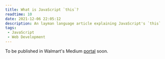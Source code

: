 ```yaml
---
title: What is JavaScript `this`?
readtime: 10
date: 2021-12-06 22:05:12
description: An layman language article explaining JavaScript's `this`.
tags:
 - JavaScript
 - Web Development
---
```


To be published in Walmart's Medium [<u>portal</u>](https://medium.com/walmartglobaltech) soon.
<!-- 
`this` is a JavaScript keyword which is vastly misunderstood by a lot of developers and this post aims to bridge that gap. While this article is written for beginners but even experienced developers can use it as a refresher. `this` is a special identifier keyword which is automatically defined in the scope of every function but what it actually refers to is the real deal. This post is divided into three parts and in the first part, we will talk about what `this` is and then we’ll talk about some common misconceptions about `this` and finally, we will see some features of JS related to `this` keyword.
<hr>

## Prerequisite

I believe learning is like working out and if you don’t warm yourself up properly then you might end up hurting yourself. Thus before talking about `this`, let’s talk about a few JavaScript concepts which you should be familiar with for this article.

1) **The variables declared in the global scope as `var a = 2;` are nothing but global-object properties of the same name.** Yes, they are not copies of each other but are each other. To make this clearer look at the example below how we are able to access the value of `x` as the key of the global object `window`. Further, a thing to must note here is this only works with declarations using `var`, not `let/const`.


{% codeblock lang:js %}
// This example is supposed to run on Console of any modern browser

var x = "Hello World!";

console.log(window.x); // "Hello World!"
{% endcodeblock %}

2) **Call-site:** The location where a function is called from is called *call-site*. Usually finding the *call-site* just comprises of locating the line where the function is called from but this can be misleading as a function can be called at multiple places in the code. Thus the most accurate way to find the *call-site* is to find the *call-stack* and then see where the function was called from or in other words what was the previous function in *call-stack*. Let’s understand this with an example.

{% codeblock lang:js %}
function first() {
  // call-stack: `first`
  // call-site: global-scope
  second(); //
}

function second() {
  // call-stack: `first->second`
  // call-site is in `first`
  third();
}

function third() {
  // call-stack: `first->second->third`
  // call-site is in `second`
  console.log("Hello World");
}

first();
{% endcodeblock %}

<hr>

## What is this?

`this` is a binding made for each function invocation whose value depends on how and where the function is called. Binding made for `this` is usually related to variables declared using `var` and JavaScript running in [<u>non-strict</u>](https://developer.mozilla.org/en-US/docs/Web/JavaScript/Reference/Strict_mode) mode. Further on the basis of the *call-site*, we can divide such bindings into four parts as given below:

* Default Binding

* Implicit Binding

* Explicit Binding

* *new* Binding

**Default Binding**: When we call a function in the global scope normally with no special decoration. *this *inside the function gets bound with the global scope. Yes, you can access all global variables using `this` inside such functions. One thing to notice here is it is only applicable for `non-strict` mode and variables defined using `var`.

{% codeblock lang:js %}
function doSomething() {
  // "use strict"; // uncomment to run in strict mode
  console.log( this.x )
}

var x = "Hello World!";

// Here the call-site of the function is global scope
doSomething(); // "Hello World!"
{% endcodeblock %}

*Strict mode*: The value of `this` is undefined in this case.

*let/const*: The variables defined with `let/const` are not bound.

**Implicit Binding**: When the call-site of function has a containing object (context object) as given below. That context object is bound to `this` inside that function. In the example below, `obj` is the context object and `this` gets bound to this object and all the keys will be accessible inside the function using `this`.

{% codeblock lang:js %}
function doSomething() {
  console.log( this.x );
}

// This is the context object
var obj = {
  x: "Hello World!",
  y: doSomething
}

obj.y(); // "Hello World!"
{% endcodeblock %}

*Strict mode*: This will work the same as `non-strict` mode.

*let/const*: Not applicable

**Explicit Binding**: This binding gives us the superpower to assign `this` to anything. We can achieve this using `call(..)` and `apply(..)` methods. Yes, we can set `this` to an object, variable, function or anything. But there’s a catch, `null` and `undefined` are replaced with global object and primitives are converted into equivalent objects. Whatever we will pass as the first argument that will be used as `this` binding by the function call, sweet.

{% codeblock lang:js %}
function doSomething() {
  // "use strict"; // uncomment to run in strict mode
  console.log( this.x );
}

var obj = {
  x: "Hello World!"
}

var x = "global"

// passing the object to be used for `this` explicitly
doSomething.call(obj);   // "Hello World!
doSomething.apply(obj);  // "Hello World!

// passing the `null` and `undefined`, `this` will be bind to global scope
doSomething.call(null);   // "Hello World!
doSomething.apply(null);  // "Hello World!
doSomething.call(undefined);   // "Hello World!
doSomething.apply(undefined);  // "Hello World!
{% endcodeblock %}

*Strict mode*: `null` and `undefined` don’t get replaced with the global object and primitives are not converted into objects.

*let/const*: Not supported when `this` binds to the global object (either directly or after getting replaced from `null` or `undefined`) but variables defined with `let/const` can be directly passed as `this` and it will get bound.

**New Binding:** This one can feel a little odd from the rest of the binding rules. In this kind of binding, if we invoke the function with `new` keyword and assign it to a variable then `this` is bound to that variable. Look at the example below for understanding. Here we assign the value of `new  doSomething()` to `bar` thus inside the function, `this` gets bound to bar.

{% codeblock lang:js %}
function doSomething(a) {
  this.x = "Hello";
  this.y = "World!";
}

var bar = new doSomething();
// `this` has been bound to bar here

console.log(bar.x); // Hello
console.log(bar.y); // World!
{% endcodeblock %}

*Strict mode*: No effect

*let/const*: The variables defined can be both `let/const`, the same behaviour is observed.

<hr>

## What this isn’t?

Let's see the most common misconceptions about `this` which a lot of developers have and dive deeper into each of them. People think `this` in a function refers to:

 1. Itself

 2. Its Scope

**Itself** Many developers believe that `this` refers to the function itself in which it is called which is wrong. Below is a simple example to prove it.

{% codeblock lang:js %}
function increase() {
  // increment each time
  this.x++;
}

// Create a property to the function object
increase.x = 0;

// Call function few times
increase();
increase();

console.log(increase.x); // 0 which means this doesn't refers the function itself
{% endcodeblock %}

Rather the correct way to keep track of how many times `increase` is called would be to actually use the `call` method to explicitly define the `this` keyword to be the `increase` object (itself). The below-given code example is a working example of it.


{% codeblock lang:js %}
function increase() {
  // increment each time
  this.x++;
}

// Create a property to the function object
increase.x = 0;

// Call function few times with using itself as `this`
increase.call(increase);
increase.call(increase);

console.log(increase.x); // 2
{% endcodeblock %}

**Its Scope** Another famous misconception developers have is that they think that it refers to the function’s scope. It is a tricky one because in global scope, `this` refers to the global scope itself but it is quite a misguided statement as we saw that it is not true in the previous section.

<hr>

## More JavaScript Features around this

**bind() function:** ES5 introduced this function which helps bind the value of `this` explicitly. `bind` returns a function with `this` set to the first argument of `bind`. This is something similar to `call` and `apply` but the difference is once we use `bind` the function retains its context so that it can be reused.

{% codeblock lang:js %}
function doSomething() {
  return this.a;
}

var x = doSomething.bind({a: 'Hello World!'});
console.log(x()); // Hello World!
{% endcodeblock %}

**arrow function:** In these functions, `this` retains the value of the enclosing lexical context's `this`. In global code, it will be set to the global object. Let's see a few examples below:

{% codeblock lang:js %}
var doSomething = (() => this.a);

var a = "From Global";
var Context = {a: 'Hello World!'};

// Use bind to set the `this` context
var x = doSomething.bind(Context);
console.log(x()); // From Global

// Use call to set the `this` context
var y = doSomething.call(Context);
console.log(y); // From Global
{% endcodeblock %}

**`this` in classes:** The behaviour of `this` in classes and functions is the same since classes are nothings but functions under the hood. Still, I would suggest a read [<u>here</u>](https://developer.mozilla.org/en-US/docs/Web/JavaScript/Reference/Operators/this#class_context) that has a few corner cases. A common convention is to override `this` behavior so that `this` within classes always refers to the class instance. This is commonly seen in React Class components.

**this as a DOM handler:** When a function is used as an event handler, its `this` is set to the element on which the listener is placed. The code given below will print the DOM element itself.

{% codeblock lang:html %}
<button onclick="console.log(this.tagName.toLowerCase())">
  Click to see the name of tag
</button>
{% endcodeblock %}

<hr>

## References and Recommended Reads:

 1. [<u>You Don't Know JS: this and Object Prototype</u>](https://github.com/getify/You-Dont-Know-JS/blob/1st-ed/this%20&%20object%20prototypes/README.md#you-dont-know-js-this--object-prototypes)

 2. [<u>this: MDN docs</u>](https://developer.mozilla.org/en-US/docs/Web/JavaScript/Reference/Operators/this) -->
